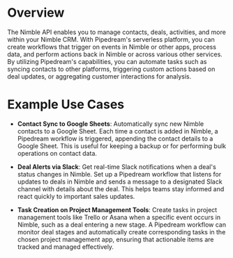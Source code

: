 # Overview

The Nimble API enables you to manage contacts, deals, activities, and more within your Nimble CRM. With Pipedream's serverless platform, you can create workflows that trigger on events in Nimble or other apps, process data, and perform actions back in Nimble or across various other services. By utilizing Pipedream's capabilities, you can automate tasks such as syncing contacts to other platforms, triggering custom actions based on deal updates, or aggregating customer interactions for analysis.

# Example Use Cases

- **Contact Sync to Google Sheets**: Automatically sync new Nimble contacts to a Google Sheet. Each time a contact is added in Nimble, a Pipedream workflow is triggered, appending the contact details to a Google Sheet. This is useful for keeping a backup or for performing bulk operations on contact data.

- **Deal Alerts via Slack**: Get real-time Slack notifications when a deal's status changes in Nimble. Set up a Pipedream workflow that listens for updates to deals in Nimble and sends a message to a designated Slack channel with details about the deal. This helps teams stay informed and react quickly to important sales updates.

- **Task Creation on Project Management Tools**: Create tasks in project management tools like Trello or Asana when a specific event occurs in Nimble, such as a deal entering a new stage. A Pipedream workflow can monitor deal stages and automatically create corresponding tasks in the chosen project management app, ensuring that actionable items are tracked and managed effectively.
